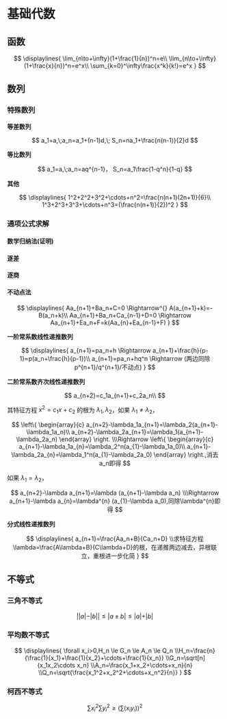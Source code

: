 # 基础代数

## 函数

$$
\displaylines{
\lim_{n\to+\infty}(1+\frac{1}{n})^n=e\\
\lim_{n\to+\infty}(1+\frac{x}{n})^n=e^x\\
\sum_{k=0}^\infty\frac{x^k}{k!}=e^x
}
$$

## 数列

### 特殊数列

**等差数列**

$$
a_1=a,\;a_n=a_1+(n-1)d,\; S_n=na_1+\frac{n(n-1)}{2}d
$$

**等比数列**

$$
a_1=a,\;a_n=aq^{n-1}， S_n=a_1\frac{1-q^n}{1-q}
$$

**其他**

$$
\displaylines{
1^2+2^2+3^2+\cdots+n^2=\frac{n(n+1)(2n+1)}{6}\\
1^3+2^3+3^3+\cdots+n^3=(\frac{n(n+1)}{2})^2
}
$$

### 通项公式求解

#### **数学归纳法**(证明)

#### **逐差**

#### **逐商**

#### **不动点法**

$$
\displaylines{
Aa_{n+1}+Ba_n+C=0 \Rightarrow^{} A(a_{n+1}+k)=-B(a_n+k)\\
Aa_{n+1}+Ba_n+Ca_{n-1}+D=0 \Rightarrow Aa_{n+1}+Ea_n+F=k(Aa_{n}+Ea_{n-1}+F)
}
$$

**一阶常系数线性递推数列**

$$
\displaylines{
a_{n+1}=pa_n+h \Rightarrow a_{n+1}+\frac{h}{p-1}=p(a_n+\frac{h}{p-1})\\
a_{n+1}=pa_n+hq^n \Rightarrow (两边同除p^{n+1}/q^{n+1}/不动点)
}
$$

**二阶常系数齐次线性递推数列**

$$
a_{n+2}=c_1a_{n+1}+c_2a_n\\
$$

其特征方程 $x^2=c_1x+c_2$ 的根为 $\lambda_1,\lambda_2$，如果 $\lambda_1 \neq \lambda_2$，

$$
\left\{ 
\begin{array}{c}
a_{n+2}-\lambda_1a_{n+1}=\lambda_2(a_{n+1}-\lambda_1a_n)\\
a_{n+2}-\lambda_2a_{n+1}=\lambda_1(a_{n+1}-\lambda_2a_n)
\end{array}
\right.
\\\Rightarrow
\left\{ 
\begin{array}{c}
a_{n+1}-\lambda_1a_{n}=\lambda_2^n(a_{1}-\lambda_1a_0)\\
a_{n+1}-\lambda_2a_{n}=\lambda_1^n(a_{1}-\lambda_2a_0)
\end{array}
\right.,消去a_n即得
$$

如果 $\lambda_1 = \lambda_2$，

$$
a_{n+2}-\lambda a_{n+1}=\lambda (a_{n+1}-\lambda a_n)
\\\Rightarrow a_{n+1}-\lambda a_{n}=\lambda^{n} (a_{1}-\lambda a_0),同除\lambda^{n}即得
$$

**分式线性递推数列**

$$
\displaylines{
a_{n+1}=\frac{Aa_n+B}{Ca_n+D}
\\求特征方程\lambda=\frac{A\lambda+B}{C\lambda+D}的根，在递推两边减去，异根联立，重根进一步化简
}
$$

## 不等式

### 三角不等式

$$
\vert \vert a \vert -\vert b \vert \vert \le \vert a \pm b \vert \le\vert a \vert +\vert b \vert  
$$

### 平均数不等式

$$
\displaylines{
\forall x_i>0,H_n \le G_n \le A_n \le Q_n
\\H_n=\frac{n}{\frac{1}{x_1}+\frac{1}{x_2}+\cdots+\frac{1}{x_n}}
\\G_n=\sqrt[n]{x_1x_2\cdots x_n}
\\A_n=\frac{x_1+x_2+\cdots+x_n}{n}
\\Q_n=\sqrt{\frac{x_1^2+x_2^2+\cdots+x_n^2}{n}}
}
$$

### 柯西不等式

$$
\sum x_i^2\sum y_i^2 \ge (\sum(x_iy_i))^2
$$
